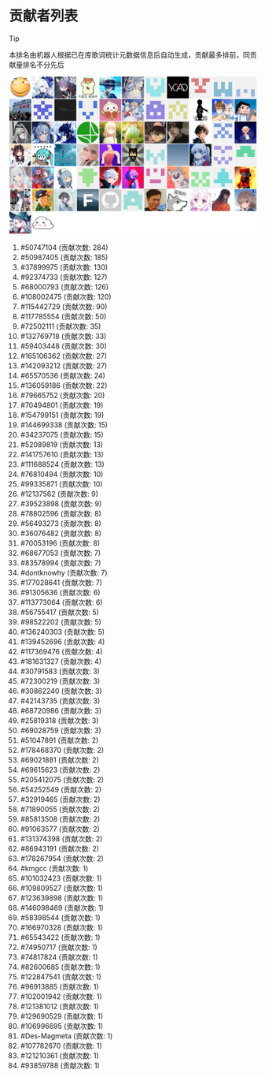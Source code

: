 # 贡献者列表

> [!TIP]
> 本排名由机器人根据已在库歌词统计元数据信息后自动生成，贡献最多排前，同贡献量排名不分先后

![贡献者头像画廊](./CONTRIBUTORS.svg)

1. #50747104 (贡献次数: 284)
2. #50987405 (贡献次数: 185)
3. #37899975 (贡献次数: 130)
4. #92374733 (贡献次数: 127)
5. #68000793 (贡献次数: 126)
6. #108002475 (贡献次数: 120)
7. #115442729 (贡献次数: 90)
8. #117785554 (贡献次数: 50)
9. #72502111 (贡献次数: 35)
10. #132769718 (贡献次数: 33)
11. #59403448 (贡献次数: 30)
12. #165106362 (贡献次数: 27)
13. #142093212 (贡献次数: 27)
14. #65570536 (贡献次数: 24)
15. #136059186 (贡献次数: 22)
16. #79665752 (贡献次数: 20)
17. #70494801 (贡献次数: 19)
18. #154799151 (贡献次数: 19)
19. #144699338 (贡献次数: 15)
20. #34237075 (贡献次数: 15)
21. #52089819 (贡献次数: 13)
22. #141757610 (贡献次数: 13)
23. #111688524 (贡献次数: 13)
24. #76810494 (贡献次数: 10)
25. #99335871 (贡献次数: 10)
26. #12137562 (贡献次数: 9)
27. #39523898 (贡献次数: 9)
28. #78802596 (贡献次数: 8)
29. #56493273 (贡献次数: 8)
30. #36076482 (贡献次数: 8)
31. #70053196 (贡献次数: 8)
32. #68677053 (贡献次数: 7)
33. #83578994 (贡献次数: 7)
34. #dontknowhy (贡献次数: 7)
35. #177028641 (贡献次数: 7)
36. #91305636 (贡献次数: 6)
37. #113773064 (贡献次数: 6)
38. #56755417 (贡献次数: 5)
39. #98522202 (贡献次数: 5)
40. #136240303 (贡献次数: 5)
41. #139452696 (贡献次数: 4)
42. #117369476 (贡献次数: 4)
43. #181631327 (贡献次数: 4)
44. #30791583 (贡献次数: 3)
45. #72300219 (贡献次数: 3)
46. #30862240 (贡献次数: 3)
47. #42143735 (贡献次数: 3)
48. #68720986 (贡献次数: 3)
49. #25819318 (贡献次数: 3)
50. #69028759 (贡献次数: 3)
51. #51047891 (贡献次数: 2)
52. #178468370 (贡献次数: 2)
53. #69021881 (贡献次数: 2)
54. #69615623 (贡献次数: 2)
55. #205412075 (贡献次数: 2)
56. #54252549 (贡献次数: 2)
57. #32919465 (贡献次数: 2)
58. #71890055 (贡献次数: 2)
59. #85813508 (贡献次数: 2)
60. #91063577 (贡献次数: 2)
61. #131374398 (贡献次数: 2)
62. #86943191 (贡献次数: 2)
63. #178267954 (贡献次数: 2)
64. #kmgcc (贡献次数: 1)
65. #101032423 (贡献次数: 1)
66. #109809527 (贡献次数: 1)
67. #123639898 (贡献次数: 1)
68. #146098469 (贡献次数: 1)
69. #58398544 (贡献次数: 1)
70. #166970328 (贡献次数: 1)
71. #65543422 (贡献次数: 1)
72. #74950717 (贡献次数: 1)
73. #74817824 (贡献次数: 1)
74. #82600685 (贡献次数: 1)
75. #122847541 (贡献次数: 1)
76. #96913885 (贡献次数: 1)
77. #102001942 (贡献次数: 1)
78. #121381012 (贡献次数: 1)
79. #129690529 (贡献次数: 1)
80. #106996695 (贡献次数: 1)
81. #Des-Magmeta (贡献次数: 1)
82. #107782670 (贡献次数: 1)
83. #121210361 (贡献次数: 1)
84. #93859788 (贡献次数: 1)
